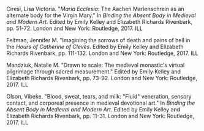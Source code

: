 Ciresi, Lisa Victoria. "_Maria Ecclesia_: The Aachen Marienschrein as an alternate body for the Virgin Mary." In _Binding the Absent Body in Medieval and Modern Art_. Edited by Emily Kelley and Elizabeth Richards Rivenbark, pp. 51-72. London and New York: Routledge, 2017. ILL

Feltman, Jennifer M. "Imagining the sorrows of death and pains of hell in the _Hours of Catherine of Cleves_. Edited by Emily Kelley and Elizabeth Richards Rivenbark, pp. 111-132. London and New York: Routledge, 2017. ILL

Mandziuk, Natalie M. "Drawn to scale: The medieval monastic's virtual pilgrimage through sacred measurement." Edited by Emily Kelley and Elizabeth Richards Rivenbark, pp. 73-92. London and New York: Routledge, 2017. ILL

Olson, Vibeke. "Blood, sweat, tears, and milk: "Fluid" veneration, sensory contact, and corporeal presence in medieval devotional art." In _Binding the Absent Body in Medieval and Modern Art_. Edited by Emily Kelley and Elizabeth Richards Rivenbark, pp. 11-31. London and New York: Routledge, 2017. ILL
